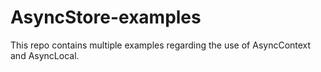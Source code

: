 # AsyncStore-examples

This repo contains multiple examples regarding the use of AsyncContext and AsyncLocal.

